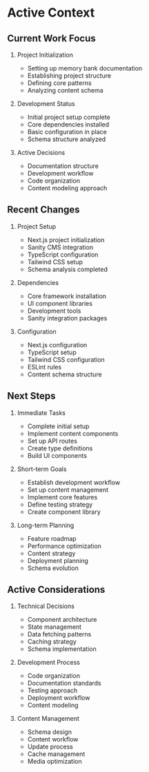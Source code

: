 # Active Context

## Current Work Focus
1. Project Initialization
   - Setting up memory bank documentation
   - Establishing project structure
   - Defining core patterns
   - Analyzing content schema

2. Development Status
   - Initial project setup complete
   - Core dependencies installed
   - Basic configuration in place
   - Schema structure analyzed

3. Active Decisions
   - Documentation structure
   - Development workflow
   - Code organization
   - Content modeling approach

## Recent Changes
1. Project Setup
   - Next.js project initialization
   - Sanity CMS integration
   - TypeScript configuration
   - Tailwind CSS setup
   - Schema analysis completed

2. Dependencies
   - Core framework installation
   - UI component libraries
   - Development tools
   - Sanity integration packages

3. Configuration
   - Next.js configuration
   - TypeScript setup
   - Tailwind CSS configuration
   - ESLint rules
   - Content schema structure

## Next Steps
1. Immediate Tasks
   - Complete initial setup
   - Implement content components
   - Set up API routes
   - Create type definitions
   - Build UI components

2. Short-term Goals
   - Establish development workflow
   - Set up content management
   - Implement core features
   - Define testing strategy
   - Create component library

3. Long-term Planning
   - Feature roadmap
   - Performance optimization
   - Content strategy
   - Deployment planning
   - Schema evolution

## Active Considerations
1. Technical Decisions
   - Component architecture
   - State management
   - Data fetching patterns
   - Caching strategy
   - Schema implementation

2. Development Process
   - Code organization
   - Documentation standards
   - Testing approach
   - Deployment workflow
   - Content modeling

3. Content Management
   - Schema design
   - Content workflow
   - Update process
   - Cache management
   - Media optimization 